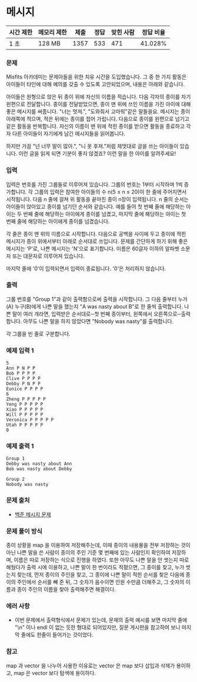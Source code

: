 # 메시지

|시간 제한|	메모리 제한|	제출|	정답|	맞힌 사람|	정답 비율|
|----|--------|-----|------|-------|-----------|
|1 초|	128 MB|	1357|	533|	471|	41.028%|

### 문제

Misfits 아카데미는 문제아들을 위한 치유 시간을 도입했습니다. 그 중 한 가지 활동은 아이들이 타인에 대해 예의를 갖출 수 있도록 고안되었으며, 내용은 아래와 같습니다.

아이들은 원형으로 앉은 뒤 종이 위에 자신의 이름을 적습니다. 다음 각자의 종이를 자기 왼편으로 전달합니다. 종이를 전달받았으면, 종이 맨 위에 쓰인 이름을 가진 아이에 대해 좋은 메시지를 써줍니다. "너는 멋져.", "도와줘서 고마워"같은 말들을요. 메시지는 종이 아래쪽에 적으며, 적은 뒤에는 종이를 접어 가립니다. 다음으로 종이를 왼편으로 넘기고 같은 활동을 반복합니다. 자신의 이름이 맨 위에 적힌 종이를 받으면 활동을 종료하고 각자 다른 아이들이 자기에게 남긴 메시지들을 읽어봅니다.

하지만 가끔 "넌 너무 말이 많아.", "니 옷 후져."처럼 제멋대로 글을 쓰는 아이들이 있습니다. 이런 글을 읽게 되면 기분이 좋지 않겠죠? 이런 말을 한 아이를 알려주세요!

### 입력

입력은 번호를 가진 그룹들로 이루어져 있습니다. 그룹의 번호는 1부터 시작하며 1씩 증가합니다. 각 그룹의 입력은 참여한 아이들의 수 n(5 ≤ n ≤ 20)이 한 줄에 주어지면서 시작됩니다. 다음 n 줄에 걸쳐 위 활동을 끝마친 종이 n장이 입력됩니다. n 줄의 순서는 아이들이 앉아있고 종이를 넘기던 순서와 같습니다. 예를 들어 첫 번째 줄에 해당하는 아이는 두 번째 줄에 해당하는 아이에게 종이를 넘겼고, 마지막 줄에 해당하는 아이는 첫 번째 줄에 해당하는 아이에게 종이를 넘겼습니다.

각 줄은 종이 맨 위의 이름으로 시작합니다. 다음으로 공백을 사이에 두고 종이에 적힌 메시지가 종이 위에서부터 아래로 순서대로 쓰입니다. 문제를 간단하게 하기 위해 좋은 메시지는 'P'로, 나쁜 메시지는 'N'으로 표기합니다. 이름은 60글자 이하의 알파벳 소문자 또는 대문자로 이루어져 있습니다.

마지막 줄에 '0'이 입력되면서 입력이 종료됩니다. '0'은 처리하지 않습니다.

### 출력

그룹 번호를 "Group 1"과 같이 출력함으로써 출력을 시작합니다. 그 다음 줄부터 누가(A) 누구(B)에게 나쁜 말을 했는지 "A was nasty about B"로 한 줄씩 출력합니다. 나쁜 말이 여러 개라면, 입력받은 순서대로─첫 번째 종이부터, 왼쪽에서 오른쪽으로─출력합니다. 아무도 나쁜 말을 하지 않았다면 "Nobody was nasty"를 출력합니다.

각 그룹을 빈 줄로 구분합니다.

### 예제 입력 1 

```
5
Ann P N P P
Bob P P P P
Clive P P P P
Debby P N P P
Eunice P P P P
6
Zheng P P P P P
Yeng P P P P P
Xiao P P P P P
Will P P P P P
Veronica P P P P P
Utah P P P P P
0
```

### 예제 출력 1 

```
Group 1
Debby was nasty about Ann
Bob was nasty about Debby

Group 2
Nobody was nasty
```

### 문제 출처

- [백준 메시지 문제](https://www.acmicpc.net/problem/1384)

### 문제 풀이 방식

종이 상황을 map 을 이용하여 저장해주는데, 이때 종이의 내용물을 전부 저장하는 것이 아닌 나쁜 말을 쓴 사람이 종이의 주인 기준 몇 번째에 있는 사람인지 확인하여 저장하며, 이름은 따로 저장하는 식으로 진행을 하였다.
또한 아무도 나쁜 말을 안 썻는지 따로 해뒀다가 출력 시에 이용하고, 나쁜 말이 한 번이라도 적혔으면, 그 종이를 찾고, 누가 썻는지 찾는데, 먼저 종이의 주인을 찾고, 그 종이에 나쁜 말이 적힌 순서를 찾은 다음에 종이의 주인에서 순서를 빼 준 뒤, 그 숫자가 음수이면 인원 수만큼 더해주고, 그 숫자의 이름과 종이 주인의 이름을 찾아 출력해주면 해결이다.

### 에러 사항
- 이번 문제에서 출력형식에서 문제가 있는데, 문제의 출력 예시를 보면 마지막 줄에 "\n" 이나 endl 이 없는 듯한 형대로 되어있지만, 질문 게시판을 참고하여 보니 마지막 줄에도 한줄이 들어가는 것이었다.

### 참고

map 과 vector 을 나누어 사용한 이유로는 vector 은 map 보다 삽입과 삭제가 용이하고, map 은 vector 보다 탐색에 용이하다.
